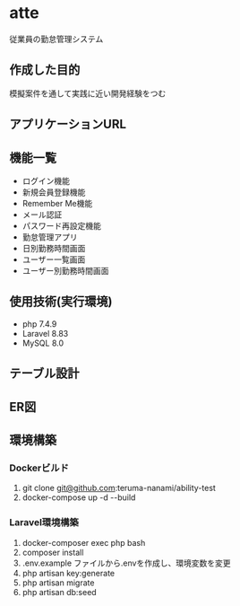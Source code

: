 # atte
従業員の勤怠管理システム

## 作成した目的
模擬案件を通して実践に近い開発経験をつむ

## アプリケーションURL


## 機能一覧
- ログイン機能
- 新規会員登録機能
- Remember Me機能
- メール認証
- パスワード再設定機能
- 勤怠管理アプリ
- 日別勤務時間画面
- ユーザー一覧画面
- ユーザー別勤務時間画面

## 使用技術(実行環境)

- php 7.4.9
- Laravel 8.83
- MySQL 8.0

## テーブル設計

## ER図


## 環境構築

### Dockerビルド

1. git clone git@github.com:teruma-nanami/ability-test
1. docker-compose up -d --build

### Laravel環境構築

1. docker-composer exec php bash
1. composer install
1. .env.example ファイルから.envを作成し、環境変数を変更
1. php artisan key:generate
1. php artisan migrate
1. php artisan db:seed